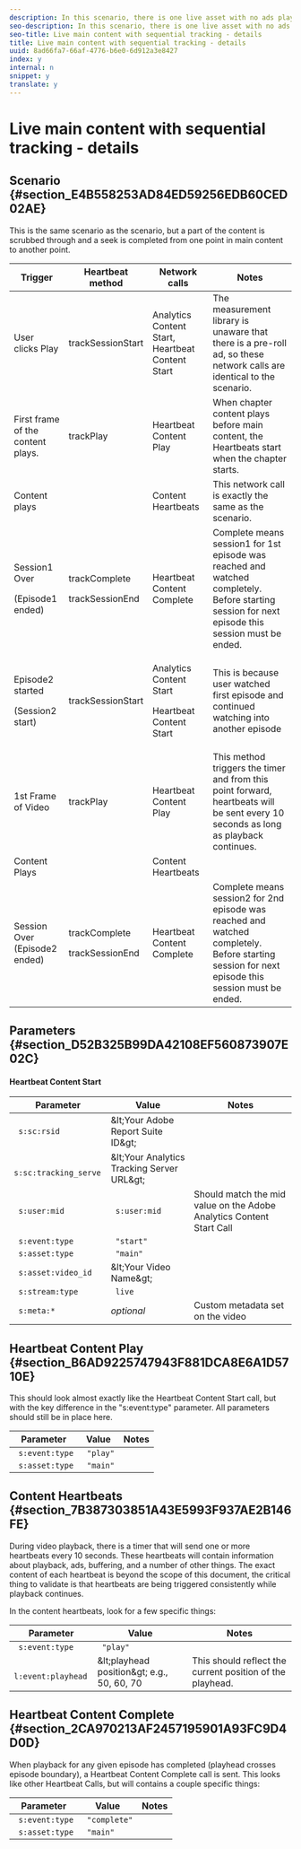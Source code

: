 ```yaml
---
description: In this scenario, there is one live asset with no ads played for 40 secs after joining the live stream.
seo-description: In this scenario, there is one live asset with no ads played for 40 secs after joining the live stream.
seo-title: Live main content with sequential tracking - details
title: Live main content with sequential tracking - details
uuid: 8ad66fa7-66af-4776-b6e0-6d912a3e8427
index: y
internal: n
snippet: y
translate: y
---
```


# Live main content with sequential tracking - details


## Scenario {#section_E4B558253AD84ED59256EDB60CED02AE}

This is the same scenario as the [](../../sdk-scenarios/r_vhl_scenarios_no-interup-comm-details-top/r_vhl_scenarios_no-interup-comm-details-top.md) scenario, but a part of the content is scrubbed through and a seek is completed from one point in main content to another point. 

<table id="table_650DCE0B482249FFB01CCE36F2DCF259"> 
 <desc /> 
 <thead> 
  <tr> 
   <th colname="col1" class="entry"> Trigger </th> 
   <th colname="col2" class="entry"> Heartbeat method </th> 
   <th colname="col3" class="entry"> Network calls </th> 
   <th colname="col4" class="entry"> Notes </th> 
  </tr> 
 </thead>
 <tbody> 
  <tr> 
   <td colname="col1"> User clicks <span class="uicontrol"> Play </span> </td> 
   <td colname="col2"> <span class="codeph"> trackSessionStart </span> </td> 
   <td colname="col3"> Analytics Content Start, Heartbeat Content Start </td> 
   <td colname="col4"> The measurement library is unaware that there is a pre-roll ad, so these network calls are identical to the <a href="../../sdk-scenarios/r_vhl_scenarios_no-interup-comm-details-top/r_vhl_scenarios_no-interup-comm-details-top.md" format="dita" scope="local"></a> scenario. </td> 
  </tr> 
  <tr> 
   <td colname="col1"> First frame of the content plays. </td> 
   <td colname="col2"> <span class="codeph"> trackPlay </span> </td> 
   <td colname="col3"> Heartbeat Content Play </td> 
   <td colname="col4"> When chapter content plays before main content, the Heartbeats start when the chapter starts. </td> 
  </tr> 
  <tr> 
   <td colname="col1"> Content plays </td> 
   <td colname="col2"> </td> 
   <td colname="col3"> Content Heartbeats </td> 
   <td colname="col4"> This network call is exactly the same as the <a href="../../sdk-scenarios/r_vhl_scenarios_no-interup-comm-details-top/r_vhl_scenarios_no-interup-comm-details-top.md" format="dita" scope="local"></a> scenario. </td> 
  </tr> 
  <tr> 
   <td colname="col1"> <p>Session1 Over </p> <p>(Episode1 ended) </p> </td> 
   <td colname="col2"> <p> <span class="codeph"> trackComplete </span></p> <p> <span class="codeph"> trackSessionEnd </span></p> </td> 
   <td colname="col3"> Heartbeat Content Complete </td> 
   <td colname="col4"> Complete means session1 for 1st episode was reached and watched completely. Before starting session for next episode this session must be ended. </td> 
  </tr> 
  <tr> 
   <td colname="col1"> <p>Episode2 started </p> <p>(Session2 start) </p> </td> 
   <td colname="col2"> <span class="codeph"> trackSessionStart </span> </td> 
   <td colname="col3"> <p>Analytics Content Start </p> <p>Heartbeat Content Start </p> </td> 
   <td colname="col4"> This is because user watched first episode and continued watching into another episode </td> 
  </tr> 
  <tr> 
   <td colname="col1"> 1st Frame of Video </td> 
   <td colname="col2"> <span class="codeph"> trackPlay </span> </td> 
   <td colname="col3"> Heartbeat Content Play </td> 
   <td colname="col4"> This method triggers the timer and from this point forward, heartbeats will be sent every 10 seconds as long as playback continues. </td> 
  </tr> 
  <tr> 
   <td colname="col1"> Content Plays </td> 
   <td colname="col2"> </td> 
   <td colname="col3"> Content Heartbeats </td> 
   <td colname="col4"> </td> 
  </tr> 
  <tr> 
   <td colname="col1"> Session Over (Episode2 ended) </td> 
   <td colname="col2"> <p> <span class="codeph"> trackComplete </span></p> <p> <span class="codeph"> trackSessionEnd </span></p> </td> 
   <td colname="col3"> Heartbeat Content Complete </td> 
   <td colname="col4"> Complete means session2 for 2nd episode was reached and watched completely. Before starting session for next episode this session must be ended. </td> 
  </tr> 
 </tbody> 
</table>


## Parameters {#section_D52B325B99DA42108EF560873907E02C}


#### Heartbeat Content Start
|  Parameter  | Value  | Notes  |
|---|---|---|
|  ` s:sc:rsid`  | &amp;lt;Your Adobe Report Suite ID&amp;gt;  |  |
|  ` s:sc:tracking_serve`  | &amp;lt;Your Analytics Tracking Server URL&amp;gt;  |  |
|  ` s:user:mid`  | ` s:user:mid`  | Should match the mid value on the Adobe Analytics Content Start Call  |
|  ` s:event:type`  | ` "start"`  |  |
|  ` s:asset:type`  | ` "main"`  |  |
|  ` s:asset:video_id`  | &amp;lt;Your Video Name&amp;gt;  |  |
|  ` s:stream:type`  | ` live`  |  |
|  ` s:meta:*`  | *optional* | Custom metadata set on the video  |


## Heartbeat Content Play {#section_B6AD9225747943F881DCA8E6A1D5710E}

This should look almost exactly like the Heartbeat Content Start call, but with the key difference in the "s:event:type" parameter. All parameters should still be in place here. 

|  Parameter  | Value  | Notes  |
|---|---|---|
|  ` s:event:type`  | ` "play"`  |  |
|  ` s:asset:type`  | ` "main"`  |  |


## Content Heartbeats {#section_7B387303851A43E5993F937AE2B146FE}

During video playback, there is a timer that will send one or more heartbeats every 10 seconds. These heartbeats will contain information about playback, ads, buffering, and a number of other things. The exact content of each heartbeat is beyond the scope of this document, the critical thing to validate is that heartbeats are being triggered consistently while playback continues. 

In the content heartbeats, look for a few specific things: 

|  Parameter  | Value  | Notes  |
|---|---|---|
|  ` s:event:type`  | ` "play"`  |  |
|  ` l:event:playhead`  | &amp;lt;playhead position&amp;gt; e.g., 50, 60, 70  | This should reflect the current position of the playhead.  |


## Heartbeat Content Complete {#section_2CA970213AF2457195901A93FC9D4D0D}

When playback for any given episode has completed (playhead crosses episode boundary), a Heartbeat Content Complete call is sent. This looks like other Heartbeat Calls, but will contains a couple specific things: 

|  Parameter  | Value  | Notes  |
|---|---|---|
|  ` s:event:type`  | ` "complete"`  |  |
|  ` s:asset:type`  | ` "main"`  |  |

